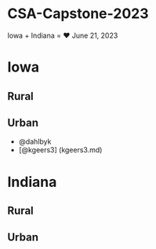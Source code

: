 # CSA-Capstone-2023

Iowa + Indiana = ❤️
June 21, 2023

# Iowa

## Rural

## Urban
- @dahlbyk
- [@kgeers3] (kgeers3.md)

# Indiana

## Rural

## Urban

